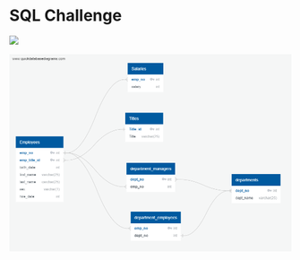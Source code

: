 # SQL Challenge
![](https://upload.wikimedia.org/wikipedia/commons/thumb/2/29/Postgresql_elephant.svg/1200px-Postgresql_elephant.svg.png)

![](ERD_tables.png)



